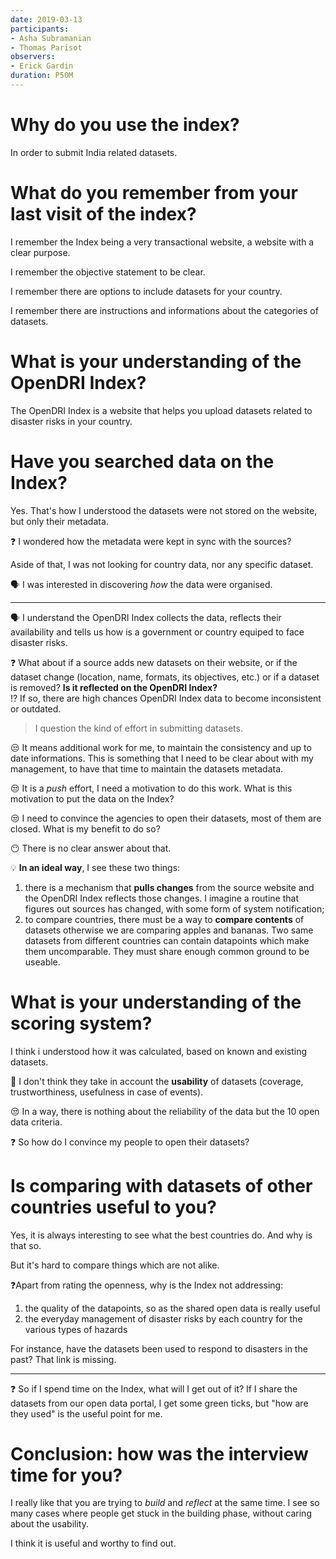 ```yaml
---
date: 2019-03-13
participants:
- Asha Subramanian
- Thomas Parisot
observers:
- Erick Gardin
duration: P50M
---
```


# Why do you use the index?

In order to submit India related datasets.


# What do you remember from your last visit of the index?

I remember the Index being a very transactional website, a website with a clear purpose.

I remember the objective statement to be clear.

I remember there are options to include datasets for your country.

I remember there are instructions and informations about the categories of datasets.


# What is your understanding of the OpenDRI Index?

The OpenDRI Index is a website that helps you upload datasets related to disaster risks in your country.


# Have you searched data on the Index?

Yes. That's how I understood the datasets were not stored on the website, but only their metadata.

❓ I wondered how the metadata were kept in sync with the sources?

Aside of that, I was not looking for country data, nor any specific dataset.

🗣 I was interested in discovering _how_ the data were organised.

---

🗣 I understand the OpenDRI Index collects the data, reflects their availability and tells us how is a government or country equiped to face disaster risks.

❓ What about if a source adds new datasets on their website, or if the dataset change (location, name, formats, its objectives, etc.) or if a dataset is removed? **Is it reflected on the OpenDRI Index?**<br>
⁉️ If so, there are high chances OpenDRI Index data to become inconsistent or outdated.

> I question the kind of effort in submitting datasets.

😒 It means additional work for me, to maintain the consistency and up to date informations.
This is something that I need to be clear about with my management, to have that time to maintain the datasets metadata.

😒 It is a _push_ effort, I need a motivation to do this work. What is this motivation to put the data on the Index?

😒 I need to convince the agencies to open their datasets, most of them are closed. What is my benefit to do so?

😶 There is no clear answer about that.

💡 **In an ideal way**, I see these two things:

1. there is a mechanism that **pulls changes** from the source website and the OpenDRI Index reflects those changes.
I imagine a routine that figures out sources has changed, with some form of system notification;
2. to compare countries, there must be a way to **compare contents** of datasets otherwise we are comparing apples and bananas.
Two same datasets from different countries can contain datapoints which make them uncomparable. They must share enough common ground to be useable.

# What is your understanding of the scoring system?

I think i understood how it was calculated, based on known and existing datasets.

🤨 I don't think they take in account the **usability** of datasets (coverage, trustworthiness, usefulness in case of events).

😒 In a way, there is nothing about the reliability of the data but the 10 open data criteria.

❓ So how do I convince my people to open their datasets?


# Is comparing with datasets of other countries useful to you?

Yes, it is always interesting to see what the best countries do. And why is that so.

But it's hard to compare things which are not alike.

❓Apart from rating the openness, why is the Index not addressing:

1. the quality of the datapoints, so as the shared open data is really useful
1. the everyday management of disaster risks by each country for the various types of hazards

For instance, have the datasets been used to respond to disasters in the past?
That link is missing.

---

❓ So if I spend time on the Index, what will I get out of it?
If I share the datasets from our open data portal, I get some green ticks, but "how are they used" is the useful point for me.


# Conclusion: how was the interview time for you?

I really like that you are trying to _build_ and _reflect_ at the same time. I see so many cases where people get stuck in the building phase, without caring about the usability.

I think it is useful and worthy to find out.

